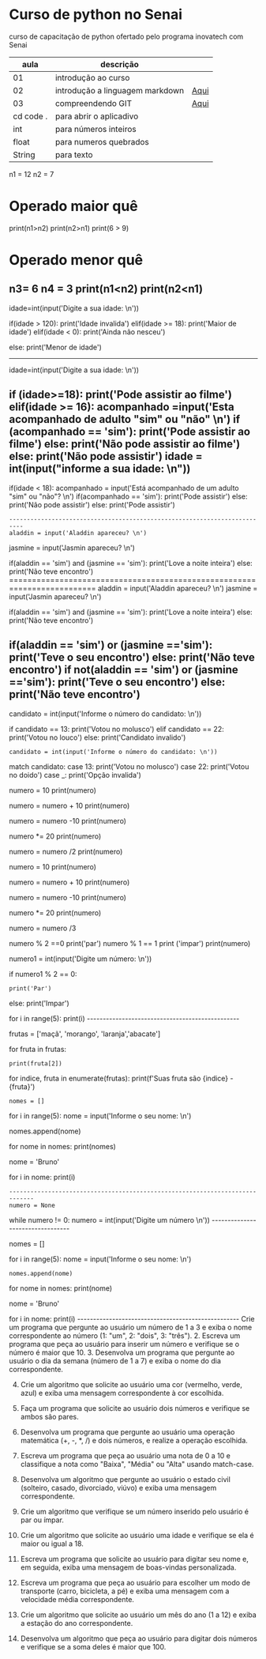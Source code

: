 # Curso de python no Senai

curso de capacitação de python ofertado pelo programa inovatech com Senai

|aula|descrição||
|-|-|-|
|01|introdução ao curso||
|02|introdução a linguagem markdown|[Aqui](./aulaMarkdown.md)
|03| compreendendo GIT|[Aqui](./aulaGit.md)
|cd code .| para abrir o aplicadivo
|int| para números inteiros
|float| para numeros quebrados
|String| para texto

n1 = 12
n2 = 7
# Operado maior quê
print(n1>n2)
print(n2>n1)
print(6 > 9)

# Operado menor quê

n3= 6
n4 = 3
print(n1<n2)
print(n2<n1)
---------------------------------------------------------------------
idade=int(input('Digite a sua idade: \n'))

if(idade > 120):
    print('Idade invalida')
elif(idade >= 18):
    print('Maior de idade')
elif(idade < 0):
    print('Ainda não nesceu')

else:
    print('Menor de idade')



---------------------------------------------------------
idade=int(input('Digite a sua idade: \n'))


if (idade>=18):
    print('Pode assistir ao filme')
elif(idade >= 16):
    acompanhado =input('Esta acompanhado de adulto "sim" ou "não" \n')
    if (acompanhado == 'sim'):
        print('Pode assistir ao filme')
    else:
       print('Não pode assistir ao filme')
else:
    print('Não pode assistir')
idade = int(input("informe a sua idade: \n"))
---------------------------------------------------------------------------
if(idade < 18):
    acompanhado = input('Está acompanhado de um adulto "sim" ou "não"? \n')
    if(acompanhado == 'sim'):
        print('Pode assistir')
    else:
        print('Não pode assistir')
else:
    print('Pode assistir')

    --------------------------------------------------------------------------
    aladdin = input('Aladdin apareceu? \n')
jasmine = input('Jasmin apareceu? \n')

if(aladdin == 'sim') and (jasmine == 'sim'):
    print('Love a noite inteira')
else: 
    print('Não teve encontro')
    =========================================================================
aladdin = input('Aladdin apareceu? \n')
jasmine = input('Jasmin apareceu? \n')

if(aladdin == 'sim') and (jasmine == 'sim'):
    print('Love a noite inteira')
else: 
    print('Não teve encontro')

if(aladdin == 'sim') or (jasmine =='sim'):
    print('Teve o seu encontro')
else:
    print('Não teve encontro')
    if not(aladdin == 'sim') or (jasmine =='sim'):
    print('Teve o seu encontro')
else:
    print('Não teve encontro')
-----------------------------------------------------------------

candidato = int(input('Informe o número do candidato: \n'))

if candidato == 13:
    print('Votou no molusco')
elif candidato == 22:
    print('Votou no louco')
else:
    print('Candidato invalido')

    candidato = int(input('Informe o número do candidato: \n'))


match candidato:
    case 13:
        print('Votou no molusco')
    case 22:
        print('Votou no doido')
    case _:
        print('Opção invalida')

numero = 10
print(numero)

numero = numero + 10
print(numero)

numero = numero -10
print(numero)

numero *= 20
print(numero)

numero = numero /2
print(numero)


numero = 10
print(numero)

numero = numero + 10
print(numero)

numero = numero -10
print(numero)

numero *= 20
print(numero)

numero = numero /3

numero % 2 ==0
print('par')
numero % 1 == 1
print ('impar')
print(numero)

numero1 = int(input('Digite um número: \n'))

if numero1 % 2 == 0:

    print('Par')

else:
    print('Impar')

for i in range(5):
    print(i)
    ------------------------------------------------

    

frutas = ['maçã', 'morango', 'laranja','abacate']

for fruta in frutas:
   
    print(fruta[2])

for indice, fruta in enumerate(frutas):
    print(f'Suas fruta são {indice} - {fruta}')

    nomes = []

for i in range(5):
    nome = input('Informe o seu nome: \n')

nomes.append(nome)

for nome in nomes:
    print(nomes)

nome = 'Bruno'

for i in nome:
    print(i)

    -----------------------------------------------------------------------------
    numero = None
while numero != 0:
    numero = int(input('Digite um número \n'))
    ---------------------------------

    
nomes = []

for i in range(5):
    nome = input('Informe o seu nome: \n')

    nomes.append(nome)

for nome in nomes:
    print(nome)

nome = 'Bruno'

for i in nome:
    print(i)
    ---------------------------------------------------
    Crie um programa que pergunte ao usuário um número de 1 a 3 e exiba o nome correspondente ao número (1: "um", 2: "dois", 3: "três").
    2. Escreva um programa que peça ao usuário para inserir um número e verifique se o número é maior que 10.
    3. Desenvolva um programa que pergunte ao usuário o dia da semana (número de 1 a 7) e exiba o nome do dia correspondente.

4. Crie um algoritmo que solicite ao usuário uma cor (vermelho, verde, azul) e exiba uma mensagem correspondente à cor escolhida.

5. Faça um programa que solicite ao usuário dois números e verifique se ambos são pares.
6. Desenvolva um programa que pergunte ao usuário uma operação matemática (+, -, *, /) e dois números, e realize a operação escolhida.

7. Escreva um programa que peça ao usuário uma nota de 0 a 10 e classifique a nota como "Baixa", "Média" ou "Alta" usando match-case.

8. Desenvolva um algoritmo que pergunte ao usuário o estado civil (solteiro, casado, divorciado, viúvo) e exiba uma mensagem correspondente.

9. Crie um algoritmo que verifique se um número inserido pelo usuário é par ou ímpar.

10. Crie um algoritmo que solicite ao usuário uma idade e verifique se ela é maior ou igual a 18.

11. Escreva um programa que solicite ao usuário para digitar seu nome e, em seguida, exiba uma mensagem de boas-vindas personalizada.

12. Escreva um programa que peça ao usuário para escolher um modo de transporte (carro, bicicleta, a pé) e exiba uma mensagem com a velocidade média correspondente.

13. Crie um algoritmo que solicite ao usuário um mês do ano (1 a 12) e exiba a estação do ano correspondente.

14. Desenvolva um algoritmo que peça ao usuário para digitar dois números e verifique se a soma deles é maior que 100.